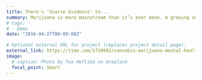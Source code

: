```yaml
---
title: There's 'Scarce Evidence' to...
summary: Marijuana is more mainstream than it’s ever been. A growing number of states are legalizing it...
# tags:
# - Demo
date: "2016-04-27T00:00:00Z"

# Optional external URL for project (replaces project detail page).
external_link: https://time.com/5710682/cannabis-marijuana-mental-health/
image:
  # caption: Photo by Toa Heftiba on Unsplash
  focal_point: Smart
---
```

